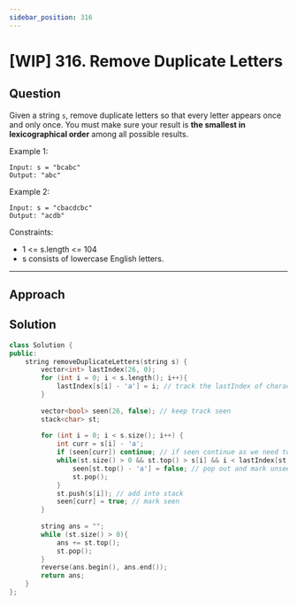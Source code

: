 ```yaml
---
sidebar_position: 316
---
```


# [WIP] 316. Remove Duplicate Letters

## Question 
Given a string `s`, remove duplicate letters so that every letter appears once and only once. You must make sure your result is **the smallest in lexicographical order** among all possible results.

Example 1:
```
Input: s = "bcabc"
Output: "abc"
```
Example 2:
```
Input: s = "cbacdcbc"
Output: "acdb"
```

Constraints:
- 1 <= s.length <= 104
- s consists of lowercase English letters.

---

## Approach


## Solution

```cpp
class Solution {
public:
    string removeDuplicateLetters(string s) {
        vector<int> lastIndex(26, 0);
        for (int i = 0; i < s.length(); i++){
            lastIndex[s[i] - 'a'] = i; // track the lastIndex of character presence
        }
        
        vector<bool> seen(26, false); // keep track seen
        stack<char> st;
        
        for (int i = 0; i < s.size(); i++) {
            int curr = s[i] - 'a';
            if (seen[curr]) continue; // if seen continue as we need to pick one char only
            while(st.size() > 0 && st.top() > s[i] && i < lastIndex[st.top() - 'a']){
                seen[st.top() - 'a'] = false; // pop out and mark unseen
                st.pop();
            }
            st.push(s[i]); // add into stack
            seen[curr] = true; // mark seen
        }
        
        string ans = "";
        while (st.size() > 0){
            ans += st.top();
            st.pop();
        }
        reverse(ans.begin(), ans.end());
        return ans;
    }
};
```